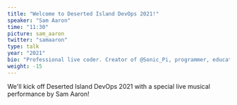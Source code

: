 ```yaml
---
title: "Welcome to Deserted Island DevOps 2021!"
speaker: "Sam Aaron"
time: "11:30"
picture: sam_aaron
twitter: "samaaron"
type: talk
year: "2021"
bio: "Professional live coder. Creator of @Sonic_Pi, programmer, educator, musician, PhD. Featured in Rolling Stone and the New York Times."
weight: -15
---
```


We'll kick off Deserted Island DevOps 2021 with a special live musical performance by Sam Aaron!